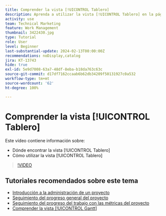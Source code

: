 ```yaml
---
title: Comprender la vista [!UICONTROL Tablero]
description: Aprenda a utilizar la vista [!UICONTROL Tablero] en la página de aterrizaje del proyecto.
activity: use
team: Technical Marketing
feature: Work Management
thumbnail: 3422430.jpg
type: Tutorial
role: User
level: Beginner
last-substantial-update: 2024-02-13T00:00:00Z
recommendations: noDisplay,catalog
jira: KT-13743
hide: true
exl-id: 5e9d7008-63a7-48df-8eba-b18da763c63c
source-git-commit: d17df7162ccaab6b62db34209f50131927c0a532
workflow-type: tm+mt
source-wordcount: '62'
ht-degree: 100%

---
```


# Comprender la vista [!UICONTROL Tablero]

Este vídeo contiene información sobre:

* Dónde encontrar la vista [!UICONTROL Tablero]
* Cómo utilizar la vista [!UICONTROL Tablero]


>[!VIDEO](https://video.tv.adobe.com/v/3422430/?quality=12&learn=on&enablevpops)

## Tutoriales recomendados sobre este tema

* [Introducción a la administración de un proyecto](/help/manage-work/projects/getting-started-manage-a-project.md)
* [Seguimiento del progreso general del proyecto](/help/manage-work/projects/track-overall-project-progress.md)
* [Seguimiento del progreso del trabajo con las métricas del proyecto](/help/manage-work/projects/track-work-progress-with-project-metrics.md)
* [Comprender la vista [!UICONTROL Gantt]](/help/manage-work/projects/understand-the-gantt-view.md)
